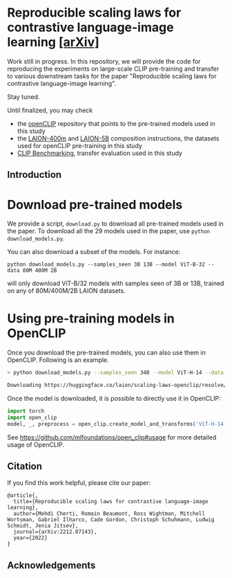 # Reproducible scaling laws for contrastive language-image learning [[arXiv]](https://arxiv.org/abs/2212.07143)

Work still in progress. In this repository, we will provide the code for reproducing the experiments on large-scale CLIP pre-training and transfer to various downstream tasks for the paper "Reproducible scaling laws for contrastive language-image learning".

Stay tuned.

Until finalized, you may check

- the [openCLIP](https://github.com/mlfoundations/open_clip) repository that points to the pre-trained models used in this study
- the [LAION-400m](https://github.com/rom1504/img2dataset/blob/main/dataset_examples/laion400m.md) and [LAION-5B](https://github.com/rom1504/img2dataset/blob/main/dataset_examples/laion5B.md) composition instructions, the datasets used for openCLIP pre-training in this study
- [CLIP Benchmarking](https://github.com/LAION-AI/CLIP_benchmark), transfer evaluation used in this study

## Introduction


# Download pre-trained models

We provide a script, `download.py` to download all pre-trained models used in the paper.
To download all the 29 models used in the paper, use `python download_models.py`.

You can also download a subset of the models. For instance:

`python download_models.py --samples_seen 3B 13B --model ViT-B-32 --data 80M 400M 2B`

will only download ViT-B/32 models with samples seen of 3B or 13B, trained on any of 80M/400M/2B LAION datasets.

# Using pre-training models in OpenCLIP

Once you download the pre-trained models, you can also use them in OpenCLIP.
Following is an example.

```bash
> python download_models.py --samples_seen 34B --model ViT-H-14 --data 2B

Downloading https://huggingface.co/laion/scaling-laws-openclip/resolve/main/Model-H-14_Data-2B_Samples-34B_lr-5e-4_bs-79k.pt to Model-H-14_Data-2B_Samples-34B_lr-5e-4_bs-79k.pt
```

Once the model is downloaded, it is possible to directly use it in OpenCLIP:

```python
import torch
import open_clip
model, _, preprocess = open_clip.create_model_and_transforms('ViT-H-14', pretrained='')
```
See https://github.com/mlfoundations/open_clip#usage for more detailed usage of OpenCLIP.

## Citation

If you find this work helpful, please cite our paper:

```
@article{,
  title={Reproducible scaling laws for contrastive language-image learning},
  author={Mehdi Cherti, Romain Beaumont, Ross Wightman, Mitchell Wortsman, Gabriel Ilharco, Cade Gordon, Christoph Schuhmann, Ludwig Schmidt, Jenia Jitsev},
  journal={arXiv:2212.07143},
  year={2022}
}
```
## Acknowledgements

